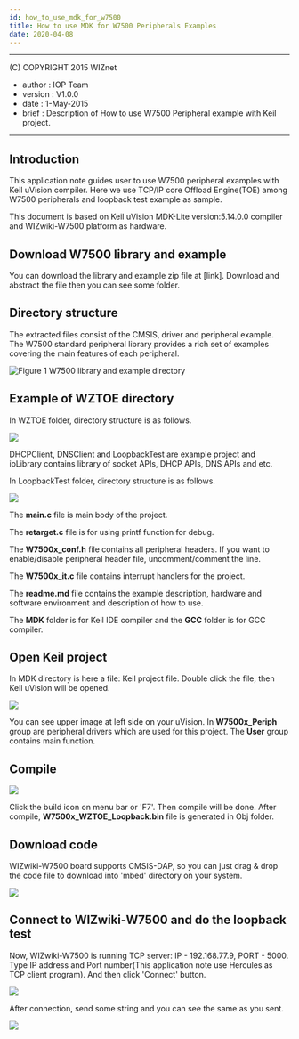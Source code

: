 ```yaml
---
id: how_to_use_mdk_for_w7500
title: How to use MDK for W7500 Peripherals Examples
date: 2020-04-08
---
```


******************************************************************************
(C) COPYRIGHT 2015 WIZnet

  * author  : IOP Team
  * version : V1.0.0
  * date    : 1-May-2015
  * brief   : Description of How to use W7500 Peripheral example with Keil project.

*******************************************************************************

## Introduction

This application note guides user to use W7500 peripheral examples with Keil uVision compiler. Here we use TCP/IP core Offload Engine(TOE) among W7500 peripherals and loopback test example as sample.

This document is based on Keil uVision MDK-Lite version:5.14.0.0 compiler and WIZwiki-W7500 platform as hardware.


## Download W7500 library and example

You can download the library and example zip file at [link]. 
Download and abstract the file then you can see some folder.


## Directory structure

The extracted files consist of the CMSIS, driver and peripheral example. 
The W7500 standard peripheral library provides a rich set of examples covering the main features of each peripheral. 

![](/img/products/w7500/overview/directory.jpg "Figure 1 W7500 library and example directory")


## Example of WZTOE directory

In WZTOE folder, directory structure is as follows.

![](/img/products/w7500/overview/directory3.jpg)

DHCPClient, DNSClient and LoopbackTest are example project and ioLibrary contains library of socket APIs, DHCP APIs, DNS APIs and etc.

In LoopbackTest folder, directory structure is as follows.

![](/img/products/w7500/overview/directory2.jpg)

The **main.c** file is main body of the project. 

The **retarget.c** file is for using printf function for debug. 

The **W7500x_conf.h** file contains all peripheral headers.
If you want to enable/disable peripheral header file, uncomment/comment the line.

The **W7500x_it.c** file contains interrupt handlers for the project.

The **readme.md** file contains the example description, hardware and software environment and description of how to use.

The **MDK** folder is for Keil IDE compiler and the **GCC** folder is for GCC compiler.


## Open Keil project 

In MDK directory is here a file: Keil project file. Double click the file, then Keil uVision will be opened.

![](/img/products/w7500/overview/project_explorer.jpg)

You can see upper image at left side on your uVision. In **W7500x_Periph** group are peripheral drivers which are used for this project.
The **User** group contains main function.


## Compile

![](/img/products/w7500/overview/compile.jpg)

Click the build icon on menu bar or 'F7'. Then compile will be done. After compile, **W7500x_WZTOE_Loopback.bin** file is generated in Obj folder.


## Download code

WIZwiki-W7500 board supports CMSIS-DAP, so you can just drag & drop the code file to download into 'mbed' directory on your system.

![](/img/products/w7500/overview/draganddrop.jpg)


## Connect to WIZwiki-W7500 and do the loopback test

Now, WIZwiki-W7500 is running TCP server: IP - 192.168.77.9, PORT - 5000.
Type IP address and Port number(This application note use Hercules as TCP client program). And then click 'Connect' button.

![](/img/products/w7500/overview/tcp_client1.jpg)

After connection, send some string and you can see the same as you sent.

![](/img/products/w7500/overview/tcp_client2.jpg)
